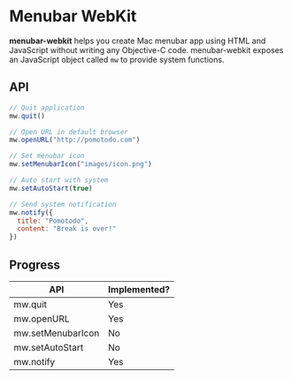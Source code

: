 # Menubar WebKit

**menubar-webkit** helps you create Mac menubar app using HTML and JavaScript without writing any Objective-C code. menubar-webkit exposes an JavaScript object called ``mw`` to provide system functions.

## API

```JavaScript
// Quit application
mw.quit()

// Open URL in default browser
mw.openURL("http://pomotodo.com")

// Set menubar icon
mw.setMenubarIcon("images/icon.png")

// Auto start with system
mw.setAutoStart(true)

// Send system notification
mw.notify({
  title: "Pomotodo",
  content: "Break is over!"
})
```

## Progress

| API               | Implemented? |
| ----------------- | ------------ |
| mw.quit           | Yes          |
| mw.openURL        | Yes          |
| mw.setMenubarIcon | No           |
| mw.setAutoStart   | No           |
| mw.notify         | Yes          |
